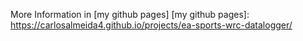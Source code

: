 
More Information in [my github pages]
[my github pages]: https://carlosalmeida4.github.io/projects/ea-sports-wrc-datalogger/

